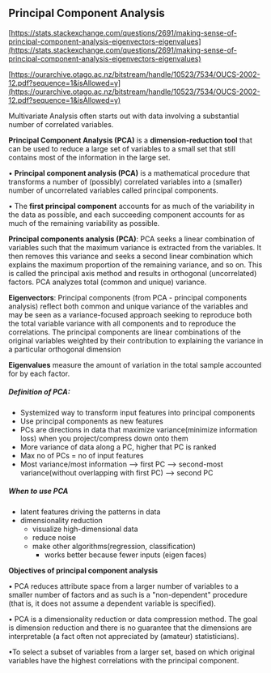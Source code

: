 ## Principal Component Analysis

[https://stats.stackexchange.com/questions/2691/making-sense-of-principal-component-analysis-eigenvectors-eigenvalues](https://stats.stackexchange.com/questions/2691/making-sense-of-principal-component-analysis-eigenvectors-eigenvalues)

[https://ourarchive.otago.ac.nz/bitstream/handle/10523/7534/OUCS-2002-12.pdf?sequence=1&isAllowed=y](https://ourarchive.otago.ac.nz/bitstream/handle/10523/7534/OUCS-2002-12.pdf?sequence=1&isAllowed=y)

Multivariate Analysis often starts out with data involving a substantial number of correlated variables. 

**Principal Component Analysis \(PCA\)** is a **dimension-reduction tool** that can be used to reduce a large set of variables to a small set that still contains most of the information in the large set.

• **Principal component analysis \(PCA\)** is a mathematical procedure that transforms a number of \(possibly\) correlated variables into a \(smaller\) number of uncorrelated variables called principal components. 

• The **first principal component** accounts for as much of the variability in the data as possible, and each succeeding component accounts for as much of the remaining variability as possible.

**Principal components analysis \(PCA\)**: PCA seeks a linear combination of variables such that the maximum variance is extracted from the variables. It then removes this variance and seeks a second linear combination which explains the maximum proportion of the remaining variance, and so on. This is called the principal axis method and results in orthogonal \(uncorrelated\) factors. PCA analyzes total \(common and unique\) variance. 

**Eigenvectors**: Principal components \(from PCA - principal components analysis\) reflect both common and unique variance of the variables and may be seen as a variance-focused approach seeking to reproduce both the total variable variance with all components and to reproduce the correlations. The principal components are linear combinations of the original variables weighted by their contribution to explaining the variance in a particular orthogonal dimension

**Eigenvalues** measure the amount of variation in the total sample accounted for by each factor.

##### **Definition of PCA**:

* Systemized way to transform input features into principal components
* Use principal components as new features
* PCs are directions in data that maximize variance\(minimize information loss\) when you project/compress down onto them
* More variance of data along a PC, higher that PC is ranked
* Max no of PCs = no of input features
* Most variance/most information --&gt; first PC --&gt; second-most variance\(without overlapping with first PC\) --&gt; second PC

##### When to use PCA

* latent features driving the patterns in data
* dimensionality reduction
  * visualize high-dimensional data
  * reduce noise
  * make other algorithms\(regression, classification\)
    * works better because fewer inputs \(eigen faces\)

**Objectives of principal component analysis** 

• PCA reduces attribute space from a larger number of variables to a smaller number of factors and as such is a "non-dependent" procedure \(that is, it does not assume a dependent variable is specified\). 

• PCA is a dimensionality reduction or data compression method. The goal is dimension reduction and there is no guarantee that the dimensions are interpretable \(a fact often not appreciated by \(amateur\) statisticians\). 

•To select a subset of variables from a larger set, based on which original variables have the highest correlations with the principal component.



